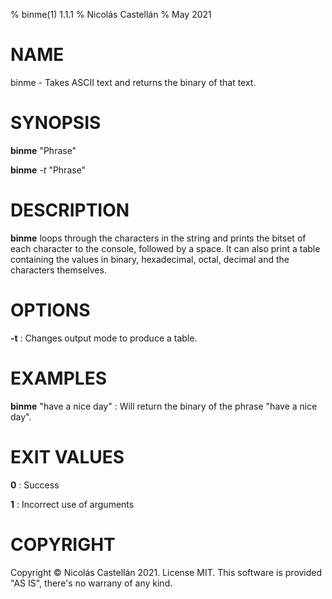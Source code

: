 % binme(1) 1.1.1
% Nicolás Castellán
% May 2021

<!-- Use:                                                             -->
<!--   pandoc binme.1.md -s -t man -o binme.1                         -->
<!-- to convert this markdown to groff format                         -->
<!-- Choose from these sections:                                      -->
<!-- 1. Executable programs: Or, shell commands.                      -->
<!-- 2. System calls: Functions provided by the kernel.               -->
<!-- 3. Library calls: Functions within program libraries.            -->
<!-- 4. Special files.                                                -->
<!-- 5. File formats and conventions: For example, “/etc/passwd”.     -->
<!-- 6. Games.                                                        -->
<!-- 7. Miscellaneous: Macro packages and conventions, such as groff. -->
<!-- 8. System administration commands: Usually reserved for root.    -->
<!-- 9. Kernel routines: Not usually installed by default.            -->

# NAME
binme - Takes ASCII text and returns the binary of that text.

# SYNOPSIS
**binme** "Phrase"

**binme** *-t* "Phrase"

# DESCRIPTION
**binme** loops through the characters in the string and prints the bitset of each character to the console, followed by a space. It can also print a table containing the values in binary, hexadecimal, octal, decimal and the characters themselves.

# OPTIONS
**-t**
: Changes output mode to produce a table.

# EXAMPLES
**binme** "have a nice day"
: Will return the binary of the phrase "have a nice day".

# EXIT VALUES
**0**
: Success

**1**
: Incorrect use of arguments

# COPYRIGHT
Copyright © Nicolás Castellán 2021. License MIT. This software is provided "AS IS", there's no warrany of any kind.
